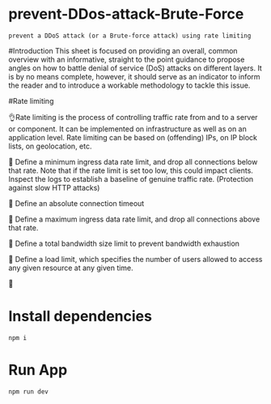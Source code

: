 # prevent-DDos-attack-Brute-Force
```
prevent a DDoS attack (or a Brute-force attack) using rate limiting
```

#Introduction
This sheet is focused on providing an overall, common overview with an informative, 
straight to the point guidance to propose angles on how to battle denial of service (DoS) attacks on different layers. 
It is by no means complete, however, it should serve as an indicator to inform the reader and to introduce a workable methodology to tackle this issue.

#Rate limiting


:ok_hand:Rate limiting is the process of controlling traffic rate from and to a server or component. It can be implemented on infrastructure as well as on an application level. Rate limiting can be based on (offending) IPs, on IP block lists, on geolocation, etc.

:fist_oncoming: Define a minimum ingress data rate limit, and drop all connections below that rate. Note that if the rate limit is set too low, this could impact clients. Inspect the logs to establish a baseline of genuine traffic rate.
                  (Protection against slow HTTP attacks)
                  
                  
:fist_oncoming: Define an absolute connection timeout


:fist_oncoming: Define a maximum ingress data rate limit, and drop all connections above that rate.


:fist_oncoming: Define a total bandwidth size limit to prevent bandwidth exhaustion


:fist_oncoming: Define a load limit, which specifies the number of users allowed to access any given resource at any given time.

:construction: 

# Install dependencies

``` npm i ```
                  
# Run App
 
``` npm run dev ```
